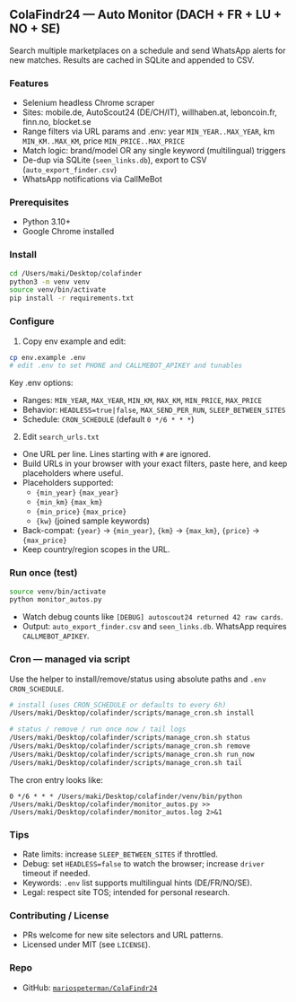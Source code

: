 ## ColaFindr24 — Auto Monitor (DACH + FR + LU + NO + SE)

Search multiple marketplaces on a schedule and send WhatsApp alerts for new matches. Results are cached in SQLite and appended to CSV.

### Features
- Selenium headless Chrome scraper
- Sites: mobile.de, AutoScout24 (DE/CH/IT), willhaben.at, leboncoin.fr, finn.no, blocket.se
- Range filters via URL params and .env: year `MIN_YEAR..MAX_YEAR`, km `MIN_KM..MAX_KM`, price `MIN_PRICE..MAX_PRICE`
- Match logic: brand/model OR any single keyword (multilingual) triggers
- De-dup via SQLite (`seen_links.db`), export to CSV (`auto_export_finder.csv`)
- WhatsApp notifications via CallMeBot

### Prerequisites
- Python 3.10+
- Google Chrome installed

### Install
```bash
cd /Users/maki/Desktop/colafinder
python3 -m venv venv
source venv/bin/activate
pip install -r requirements.txt
```

### Configure
1) Copy env example and edit:
```bash
cp env.example .env
# edit .env to set PHONE and CALLMEBOT_APIKEY and tunables
```
Key .env options:
- Ranges: `MIN_YEAR`, `MAX_YEAR`, `MIN_KM`, `MAX_KM`, `MIN_PRICE`, `MAX_PRICE`
- Behavior: `HEADLESS=true|false`, `MAX_SEND_PER_RUN`, `SLEEP_BETWEEN_SITES`
- Schedule: `CRON_SCHEDULE` (default `0 */6 * * *`)

2) Edit `search_urls.txt`
- One URL per line. Lines starting with `#` are ignored.
- Build URLs in your browser with your exact filters, paste here, and keep placeholders where useful.
- Placeholders supported:
  - `{min_year}` `{max_year}`
  - `{min_km}` `{max_km}`
  - `{min_price}` `{max_price}`
  - `{kw}` (joined sample keywords)
- Back-compat: `{year}` → `{min_year}`, `{km}` → `{max_km}`, `{price}` → `{max_price}`
- Keep country/region scopes in the URL.

### Run once (test)
```bash
source venv/bin/activate
python monitor_autos.py
```
- Watch debug counts like `[DEBUG] autoscout24 returned 42 raw cards`.
- Output: `auto_export_finder.csv` and `seen_links.db`. WhatsApp requires `CALLMEBOT_APIKEY`.

### Cron — managed via script
Use the helper to install/remove/status using absolute paths and `.env` `CRON_SCHEDULE`.
```bash
# install (uses CRON_SCHEDULE or defaults to every 6h)
/Users/maki/Desktop/colafinder/scripts/manage_cron.sh install

# status / remove / run once now / tail logs
/Users/maki/Desktop/colafinder/scripts/manage_cron.sh status
/Users/maki/Desktop/colafinder/scripts/manage_cron.sh remove
/Users/maki/Desktop/colafinder/scripts/manage_cron.sh run_now
/Users/maki/Desktop/colafinder/scripts/manage_cron.sh tail
```
The cron entry looks like:
```cron
0 */6 * * * /Users/maki/Desktop/colafinder/venv/bin/python /Users/maki/Desktop/colafinder/monitor_autos.py >> /Users/maki/Desktop/colafinder/monitor_autos.log 2>&1
```

### Tips
- Rate limits: increase `SLEEP_BETWEEN_SITES` if throttled.
- Debug: set `HEADLESS=false` to watch the browser; increase `driver` timeout if needed.
- Keywords: `.env` list supports multilingual hints (DE/FR/NO/SE).
- Legal: respect site TOS; intended for personal research.

### Contributing / License
- PRs welcome for new site selectors and URL patterns.
- Licensed under MIT (see `LICENSE`).

### Repo
- GitHub: [`mariospeterman/ColaFindr24`](https://github.com/mariospeterman/ColaFindr24)

